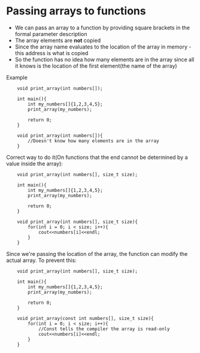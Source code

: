 # Passing arrays to functions
<ul>
    <li>We can pass an array to a function by providing square brackets in the formal parameter description
    </li>
    <li>
        The array elements are <b>not</b> copied
    </li>
    <li>Since the array name evaluates to the location of the array in memory - this address is what is copied</li>
    <li>So the function has no idea how many elements are in the array since all it knows is the location of the first element(the name of the array)</li>
</ul>

Example
```
    void print_array(int numbers[]);

    int main(){
        int my_numbers[]{1,2,3,4,5};
        print_array(my_numbers);

        return 0;
    }

    void print_array(int numbers[]){
        //Doesn't know how many elements are in the array
    }
```

Correct way to do it(On functions that the end cannot be determined by a value inside the array):
```
    void print_array(int numbers[], size_t size);

    int main(){
        int my_numbers[]{1,2,3,4,5};
        print_array(my_numbers);

        return 0;
    }

    void print_array(int numbers[], size_t size){
        for(int i = 0; i < size; i++){
            cout<<numbers[i]<<endl;
        }
    }
```
Since we're passing the location of the array, the function can modify the actual array. To prevent this:
```
    void print_array(int numbers[], size_t size);

    int main(){
        int my_numbers[]{1,2,3,4,5};
        print_array(my_numbers);

        return 0;
    }

    void print_array(const int numbers[], size_t size){
        for(int i = 0; i < size; i++){
            //Const tells the compiler the array is read-only
            cout<<numbers[i]<<endl;
        }
    }
```